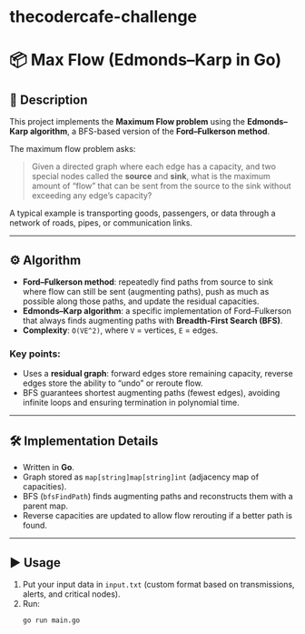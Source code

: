 # thecodercafe-challenge

# 📦 Max Flow (Edmonds–Karp in Go)

## 📖 Description
This project implements the **Maximum Flow problem** using the **Edmonds–Karp algorithm**, a BFS-based version of the **Ford–Fulkerson method**.  

The maximum flow problem asks:  
> Given a directed graph where each edge has a capacity, and two special nodes called the **source** and **sink**, what is the maximum amount of “flow” that can be sent from the source to the sink without exceeding any edge’s capacity?

A typical example is transporting goods, passengers, or data through a network of roads, pipes, or communication links.

---

## ⚙️ Algorithm
- **Ford–Fulkerson method**: repeatedly find paths from source to sink where flow can still be sent (augmenting paths), push as much as possible along those paths, and update the residual capacities.  
- **Edmonds–Karp algorithm**: a specific implementation of Ford–Fulkerson that always finds augmenting paths with **Breadth-First Search (BFS)**.  
- **Complexity**: `O(VE^2)`, where `V` = vertices, `E` = edges.  

### Key points:
- Uses a **residual graph**: forward edges store remaining capacity, reverse edges store the ability to “undo” or reroute flow.  
- BFS guarantees shortest augmenting paths (fewest edges), avoiding infinite loops and ensuring termination in polynomial time.  

---

## 🛠 Implementation Details
- Written in **Go**.  
- Graph stored as `map[string]map[string]int` (adjacency map of capacities).  
- BFS (`bfsFindPath`) finds augmenting paths and reconstructs them with a parent map.  
- Reverse capacities are updated to allow flow rerouting if a better path is found.  

---

## ▶️ Usage
1. Put your input data in `input.txt` (custom format based on transmissions, alerts, and critical nodes).  
2. Run:
   ```bash
   go run main.go
